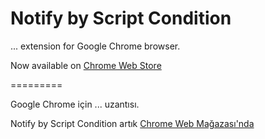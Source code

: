 Notify by Script Condition
===================

... extension for Google Chrome browser.

Now available on [Chrome Web Store](https://github.com/ufuk/notify-by-script-condition)

=========

Google Chrome için ... uzantısı.

Notify by Script Condition artık [Chrome Web Mağazası'nda](https://github.com/ufuk/notify-by-script-condition)
